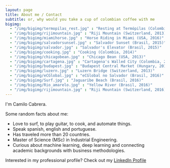 ```yaml
---
layout: page
title: About me / Contact
subtitle: or, why would you take a cup of colombian coffee with me
bigimg:
  - "/img/bigimg/termopilas_rest.jpg" : "Resting at Termópilas (Colombia, 2016)"
  - "/img/bigimg/rijimountain.jpg" : "Riji Mountain (Switzerland, 2013)"
  - "/img/bigimg/miamihorse.jpg" : "Horse Riding in Miami (USA, 2016)"
  - "/img/bigimg/salvadorsunset.jpg" : "Salvador Sunset (Brasil, 2015)"
  - "/img/bigimg/salvador.jpg" : "Salvador's Elevator (Brasil, 2015)"
  - "/img/bigimg/cooking.jpg" : "Cooking (Colombia, 2014)"
  - "/img/bigimg/chicagobean.jpg" : "Chicago Bean (USA, 2013)"
  - "/img/bigimg/cartagena.jpg" : "Cartagena's Walled City (Colombia, 2014)"
  - "/img/bigimg/budapest.jpg" : "Budapest Central Market (Hungary, 2013)"
  - "/img/bigimg/luzern.jpg" : "Luzern Bridge (Switzerland, 2013)"
  - "/img/bigimg/eCGlobal.jpg" : "eCGlobal no Salvador (Brasil, 2016)"
  - "/img/bigimg/Surf.jpg" : "Jaguaribe Beach (Brasil, 2016)"
  - "/img/bigimg/Rio_amarelo.jpg" : "Yellow River (Brasil, 2016)"
  - "/img/bigimg/rijimountain.jpg" : "Riji Mountain (Switzerland, 2016)"
---
```




I'm Camilo Cabrera.

Some random facts about me:

- Love to surf, to play guitar, to cook, and automate things.
- Speak spanish, english and portuguese.
- Has traveled more than 20 countries.
- Master of Science (MSc) in Industrial Engineering.
- Curious about machine learning, deep learning and connecting academic backgrounds with business methodologies.

Interested in my professional profile? Check out my [LinkedIn Profile](https://www.linkedin.com/in/camilo-cabrera-21663b17/)
